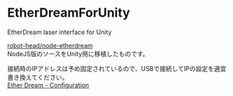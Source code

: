 # EtherDreamForUnity
EtherDream laser interface for Unity  
  
[robot-head/node-etherdream](https://github.com/robot-head/node-etherdream)  
NodeJS版のソースをUnity用に移植したものです。  
  
接続時のIPアドレスは予め固定されているので、USBで接続してIPの設定を適宜書き換えてください。  
[Ether Dream - Configuration](https://ether-dream.com/config.html)
